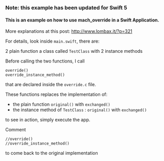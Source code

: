 ### Note: this example has been updated for Swift 5

#### This is an example on how to use mach_override in a Swift Application.
More explanations at this post: http://www.lombax.it/?p=321

For details, look inside `main.swift`, there are:

2 plain function
a class called `TestClass` with 2 instance methods

Before calling the two functions, I call

    override()
    override_instance_method()

that are declared inside the `override.c` file.

These functions replaces the implementation of:

- the plain function `original()` with `exchanged()`
- the instance method of `TestClass` : `original()` with `exchanged()`

to see in action, simply execute the app.

Comment

    //override()
    //override_instance_method()

to come back to the original implementation
